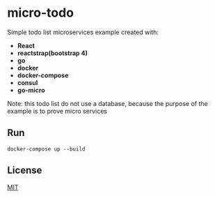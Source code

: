 # micro-todo

Simple todo list microservices example created with:
 * **React**
 * **reactstrap(bootstrap 4)**
 * **go**
 * **docker**
 * **docker-compose**
 * **consul**
 * **go-micro**


Note: this todo list do not use a database, because the purpose of the example is to prove micro services


## Run

`docker-compose up --build`


## License
[MIT](./LICENSE.txt)
